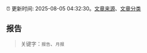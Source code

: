 :alarm_clock: 更新时间: 2025-08-05 04:32:30。[文章来源](/README.md)、[文章分类](/TAGS.md)

## 报告


> 关键字：`报告`、`月报`



